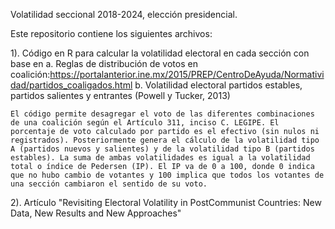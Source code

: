 Volatilidad seccional 2018-2024, elección presidencial. 

Este repositorio contiene los siguientes archivos:

1). Código en R para calcular la volatilidad electoral en cada sección con base en 
	a. Reglas de distribución de votos en coalición:https://portalanterior.ine.mx/2015/PREP/CentroDeAyuda/Normatividad/partidos_coaligados.html
	b. Volatilidad electoral partidos estables, partidos salientes y entrantes (Powell y Tucker, 2013)

	El código permite desagregar el voto de las diferentes combinaciones de una coalición según el Artículo 311, inciso C. LEGIPE. El porcentaje de voto calculado por partido es el efectivo (sin nulos ni registrados). Posteriormente genera el cálculo de la volatilidad tipo A (partidos nuevos y salientes) y de la volatilidad tipo B (partidos estables). La suma de ambas volatilidades es igual a la volatilidad total o índice de Pedersen (IP). El IP va de 0 a 100, donde 0 indica que no hubo cambio de votantes y 100 implica que todos los votantes de una sección cambiaron el sentido de su voto. 

2). Artículo "Revisiting Electoral Volatility in PostCommunist Countries: New Data, New Results and New Approaches"
